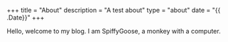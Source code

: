 +++
title = "About"
description = "A test about"
type = "about"
date = "{{ .Date}}"
+++

Hello, welcome to my blog. I am SpiffyGoose, a monkey with a computer. 
